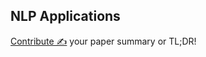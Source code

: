 ## NLP Applications

[Contribute ✍️](https://github.com/dair-ai/nlp_paper_summaries/new/master/NLP%20Applications) your paper summary or TL;DR!
